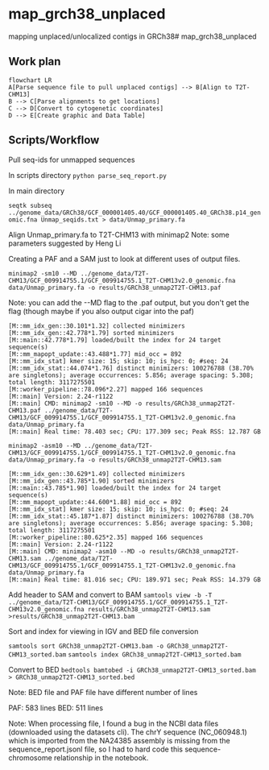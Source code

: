 # map_grch38_unplaced

mapping unplaced/unlocalized contigs in GRCh38# map_grch38_unplaced

## Work plan

```mermaid
flowchart LR
A[Parse sequence file to pull unplaced contigs] --> B[Align to T2T-CHM13]
B --> C[Parse alignments to get locations]
C --> D[Convert to cytogenetic coordinates]
D --> E[Create graphic and Data Table]
```

## Scripts/Workflow

Pull seq-ids for unmapped sequences

In scripts directory
```python parse_seq_report.py```

In main directory 

```seqtk subseq ../genome_data/GRCh38/GCF_000001405.40/GCF_000001405.40_GRCh38.p14_genomic.fna Unmap_seqids.txt > data/Unmap_primary.fa```

Align Unmap_primary.fa to T2T-CHM13 with minimap2
Note: some parameters suggested by Heng Li

Creating a PAF and a SAM just to look at different uses of output files.

```minimap2 -sm10 --MD ../genome_data/T2T-CHM13/GCF_009914755.1/GCF_009914755.1_T2T-CHM13v2.0_genomic.fna data/Unmap_primary.fa -o results/GRCh38_unmap2T2T-CHM13.paf```

Note: you can add the --MD flag to the .paf output, but you don't get the flag (though maybe if you also output cigar into the paf)

```
[M::mm_idx_gen::30.101*1.32] collected minimizers
[M::mm_idx_gen::42.778*1.79] sorted minimizers
[M::main::42.778*1.79] loaded/built the index for 24 target sequence(s)
[M::mm_mapopt_update::43.488*1.77] mid_occ = 892
[M::mm_idx_stat] kmer size: 15; skip: 10; is_hpc: 0; #seq: 24
[M::mm_idx_stat::44.074*1.76] distinct minimizers: 100276788 (38.70% are singletons); average occurrences: 5.856; average spacing: 5.308; total length: 3117275501
[M::worker_pipeline::78.096*2.27] mapped 166 sequences
[M::main] Version: 2.24-r1122
[M::main] CMD: minimap2 -sm10 --MD -o results/GRCh38_unmap2T2T-CHM13.paf ../genome_data/T2T-CHM13/GCF_009914755.1/GCF_009914755.1_T2T-CHM13v2.0_genomic.fna data/Unmap_primary.fa
[M::main] Real time: 78.403 sec; CPU: 177.309 sec; Peak RSS: 12.787 GB
```
```minimap2 -asm10 --MD ../genome_data/T2T-CHM13/GCF_009914755.1/GCF_009914755.1_T2T-CHM13v2.0_genomic.fna data/Unmap_primary.fa -o results/GRCh38_unmap2T2T-CHM13.sam```

``` 
[M::mm_idx_gen::30.629*1.49] collected minimizers
[M::mm_idx_gen::43.785*1.90] sorted minimizers
[M::main::43.785*1.90] loaded/built the index for 24 target sequence(s)
[M::mm_mapopt_update::44.600*1.88] mid_occ = 892
[M::mm_idx_stat] kmer size: 15; skip: 10; is_hpc: 0; #seq: 24
[M::mm_idx_stat::45.187*1.87] distinct minimizers: 100276788 (38.70% are singletons); average occurrences: 5.856; average spacing: 5.308; total length: 3117275501
[M::worker_pipeline::80.625*2.35] mapped 166 sequences
[M::main] Version: 2.24-r1122
[M::main] CMD: minimap2 -asm10 --MD -o results/GRCh38_unmap2T2T-CHM13.sam ../genome_data/T2T-CHM13/GCF_009914755.1/GCF_009914755.1_T2T-CHM13v2.0_genomic.fna data/Unmap_primary.fa
[M::main] Real time: 81.016 sec; CPU: 189.971 sec; Peak RSS: 14.379 GB
```

Add header to SAM and convert to BAM
```samtools view -b -T ../genome_data/T2T-CHM13/GCF_009914755.1/GCF_009914755.1_T2T-CHM13v2.0_genomic.fna results/GRCh38_unmap2T2T-CHM13.sam >results/GRCh38_unmap2T2T-CHM13.bam```

Sort and index for viewing in IGV and BED file conversion

```samtools sort GRCh38_unmap2T2T-CHM13.bam -o GRCh38_unmap2T2T-CHM13_sorted.bam```
```samtools index GRCh38_unmap2T2T-CHM13_sorted.bam```

Convert to BED
```bedtools bamtobed -i GRCh38_unmap2T2T-CHM13_sorted.bam > GRCh38_unmap2T2T-CHM13_sorted.bed```

Note: BED file and PAF file have different number of lines

PAF: 583 lines
BED: 511 lines

Note: When processing file, I found a bug in the NCBI data files (downloaded using the datasets cli). The chrY sequence (NC_060948.1) which is imported from the NA24385 assembly is missing from the sequence_report.jsonl file, so I had to hard code this sequence-chromosome relationship in the notebook. 
